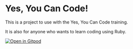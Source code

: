 # Yes, You Can Code!
This is a project to use with the Yes, You Can Code training.

It is also for anyone who wants to learn coding using Ruby.

<a href="https://gitpod.io/#https://github.com/dbroemme/yesyoucancode.git" target="_blank" rel="nofollow noopener noreferrer"><img src="https://gitpod.io/button/open-in-gitpod.svg" alt="Open in Gitpod"></a>
